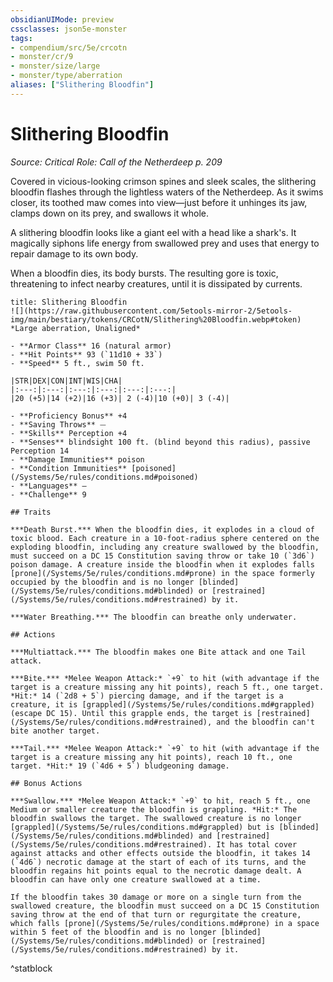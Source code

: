 ```yaml
---
obsidianUIMode: preview
cssclasses: json5e-monster
tags:
- compendium/src/5e/crcotn
- monster/cr/9
- monster/size/large
- monster/type/aberration
aliases: ["Slithering Bloodfin"]
---
```

# Slithering Bloodfin
*Source: Critical Role: Call of the Netherdeep p. 209*  

Covered in vicious-looking crimson spines and sleek scales, the slithering bloodfin flashes through the lightless waters of the Netherdeep. As it swims closer, its toothed maw comes into view—just before it unhinges its jaw, clamps down on its prey, and swallows it whole.

A slithering bloodfin looks like a giant eel with a head like a shark's. It magically siphons life energy from swallowed prey and uses that energy to repair damage to its own body.

When a bloodfin dies, its body bursts. The resulting gore is toxic, threatening to infect nearby creatures, until it is dissipated by currents.

```ad-statblock
title: Slithering Bloodfin
![](https://raw.githubusercontent.com/5etools-mirror-2/5etools-img/main/bestiary/tokens/CRCotN/Slithering%20Bloodfin.webp#token)
*Large aberration, Unaligned*

- **Armor Class** 16 (natural armor)
- **Hit Points** 93 (`11d10 + 33`)
- **Speed** 5 ft., swim 50 ft.

|STR|DEX|CON|INT|WIS|CHA|
|:---:|:---:|:---:|:---:|:---:|:---:|
|20 (+5)|14 (+2)|16 (+3)| 2 (-4)|10 (+0)| 3 (-4)|

- **Proficiency Bonus** +4
- **Saving Throws** ⏤
- **Skills** Perception +4
- **Senses** blindsight 100 ft. (blind beyond this radius), passive Perception 14
- **Damage Immunities** poison
- **Condition Immunities** [poisoned](/Systems/5e/rules/conditions.md#poisoned)
- **Languages** —
- **Challenge** 9

## Traits

***Death Burst.*** When the bloodfin dies, it explodes in a cloud of toxic blood. Each creature in a 10-foot-radius sphere centered on the exploding bloodfin, including any creature swallowed by the bloodfin, must succeed on a DC 15 Constitution saving throw or take 10 (`3d6`) poison damage. A creature inside the bloodfin when it explodes falls [prone](/Systems/5e/rules/conditions.md#prone) in the space formerly occupied by the bloodfin and is no longer [blinded](/Systems/5e/rules/conditions.md#blinded) or [restrained](/Systems/5e/rules/conditions.md#restrained) by it.

***Water Breathing.*** The bloodfin can breathe only underwater.

## Actions

***Multiattack.*** The bloodfin makes one Bite attack and one Tail attack.

***Bite.*** *Melee Weapon Attack:* `+9` to hit (with advantage if the target is a creature missing any hit points), reach 5 ft., one target. *Hit:* 14 (`2d8 + 5`) piercing damage, and if the target is a creature, it is [grappled](/Systems/5e/rules/conditions.md#grappled) (escape DC 15). Until this grapple ends, the target is [restrained](/Systems/5e/rules/conditions.md#restrained), and the bloodfin can't bite another target.

***Tail.*** *Melee Weapon Attack:* `+9` to hit (with advantage if the target is a creature missing any hit points), reach 10 ft., one target. *Hit:* 19 (`4d6 + 5`) bludgeoning damage.

## Bonus Actions

***Swallow.*** *Melee Weapon Attack:* `+9` to hit, reach 5 ft., one Medium or smaller creature the bloodfin is grappling. *Hit:* The bloodfin swallows the target. The swallowed creature is no longer [grappled](/Systems/5e/rules/conditions.md#grappled) but is [blinded](/Systems/5e/rules/conditions.md#blinded) and [restrained](/Systems/5e/rules/conditions.md#restrained). It has total cover against attacks and other effects outside the bloodfin, it takes 14 (`4d6`) necrotic damage at the start of each of its turns, and the bloodfin regains hit points equal to the necrotic damage dealt. A bloodfin can have only one creature swallowed at a time.

If the bloodfin takes 30 damage or more on a single turn from the swallowed creature, the bloodfin must succeed on a DC 15 Constitution saving throw at the end of that turn or regurgitate the creature, which falls [prone](/Systems/5e/rules/conditions.md#prone) in a space within 5 feet of the bloodfin and is no longer [blinded](/Systems/5e/rules/conditions.md#blinded) or [restrained](/Systems/5e/rules/conditions.md#restrained) by it.
```
^statblock